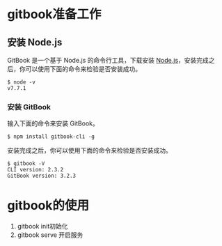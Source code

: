 # gitbook准备工作

## 安装 Node.js

GitBook 是一个基于 Node.js 的命令行工具，下载安装 [Node.js](https://link.jianshu.com/?t=https%3A%2F%2Fnodejs.org%2Fen)，安装完成之后，你可以使用下面的命令来检验是否安装成功。

```
$ node -v
v7.7.1
```

### 安装 GitBook

输入下面的命令来安装 GitBook。

```
$ npm install gitbook-cli -g
```

安装完成之后，你可以使用下面的命令来检验是否安装成功。

```
$ gitbook -V
CLI version: 2.3.2
GitBook version: 3.2.3
```

# gitbook的使用

1. gitbook init初始化
2. gitbook serve 开启服务
